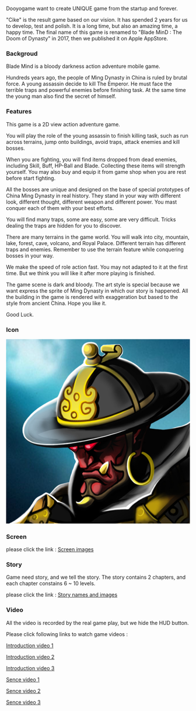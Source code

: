 
Dooyogame want to create UNIQUE game from the startup and forever. 

"Cike" is the result game based on our vision. It has spended 2 years for us to develop, test and polish. It is a long time, but also an amazing time, a happy time. The final name of this game is renamed to "Blade MinD : The Doom of Dynasty" in 2017, then we published it on Apple AppStore. 


### Backgroud

Blade Mind is a bloody darkness action adventure mobile game.

Hundreds years ago, the people of Ming Dynasty in China is ruled by brutal force. A young assassin decide to kill The Emperor. He must face the terrible traps and powerful enemies before finishing task. At the same time the young man also find the secret of himself.


### Features

This game is a 2D view action adventure game.

You will play the role of the young assassin to finish killing task, such as run across terrains, jump onto buildings, avoid traps, attack enemies and kill bosses.

When you are fighting, you will find items dropped from dead enemies, including Skill, Buff, HP-Ball and Blade. Collecting these items will strength yourself. You may also buy and equip it from game shop when you are rest before start fighting.

All the bosses are unique and designed on the base of special prototypes of China Ming Dynasty in real history. They stand in your way with different look, different thought, different weapon and different power. You mast conquer each of them with your best efforts. 

You will find many traps, some are easy, some are very difficult. Tricks dealing the traps are hidden for you to discover. 

There are many terrains in the game world. You will walk into city, mountain, lake, forest, cave, volcano, and Royal Palace. Different terrain has different traps and enemies. Remember to use the terrain feature while conquering bosses in your way.

We make the speed of role action fast. You may not adapted to it at the first time. But we think you will like it after more playing is finished. 

The game scene is dark and bloody. The art style is special because we want express the sprite of Ming Dynasty in which our story is happened. All the building in the game is rendered with exaggeration but based to the style from ancient China. Hope you like it.

Good Luck.


### Icon 

![image](/cike/image_en/icon_appstore.jpg)


### Screen

please click the link : [Screen images]( /cike/screen_en )


### Story

Game need story, and we tell the story. The story contains 2 chapters, and each chapter constains 6 ~ 10 levels. 

please click the link : [Story names and images]( /cike/story_en )


### Video 

All the video is recorded by the real game play, but we hide the HUD button. 

Please click following links to watch game videos :

[Introduction video 1]( /cike/image_en/cike_5a_android_hd_h264_1280x720_30fps.1.sound.mp4 )

[Introduction video 2]( /cike/image_en/cike_1_android_hd_h264_1280x720_30fps.2.sound.mp4 )

[Introduction video 3]( /cike/image_en/cike_3_android_hd_h264_1280x720_30fps.1.sound.mp4 )

[Sence video 1]( /cike/image_en/1_3_youming_fight_41-7of11_H264_1280x720_clip.mp4 )

[Sence video 2]( /cike/image_en/2_1_fight_24_youming.seq-1of3_H264_1280x720_clip.mp4 )

[Sence video 3]( /cike/image_en/2_3_fight_24_canyu.seq-3of4_H264_1280x720_clip.mp4 )










